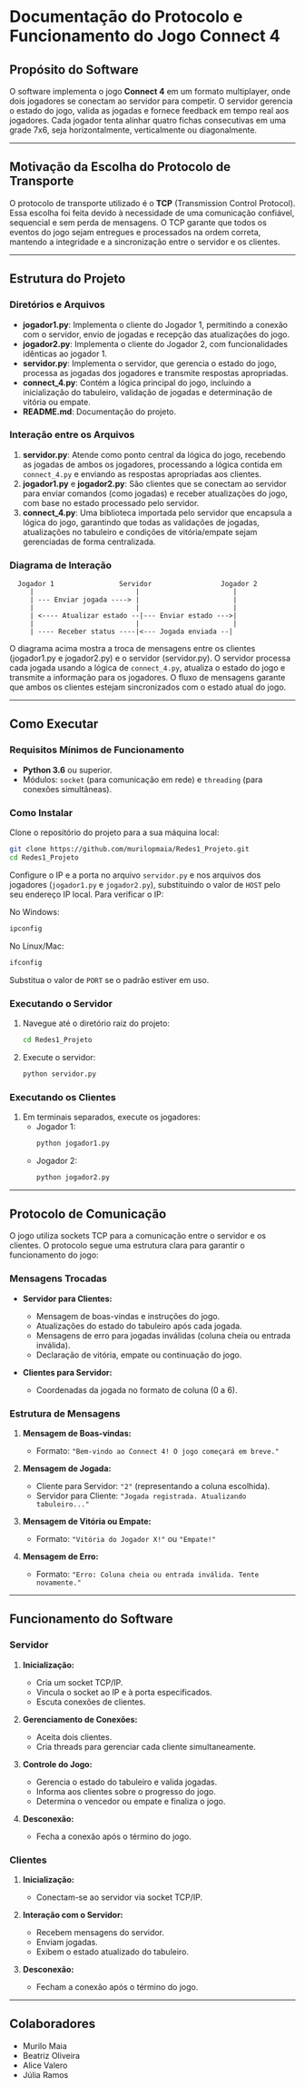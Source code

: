 # Documentação do Protocolo e Funcionamento do Jogo Connect 4

## Propósito do Software

O software implementa o jogo **Connect 4** em um formato multiplayer, onde dois jogadores se conectam ao servidor para competir. O servidor gerencia o estado do jogo, valida as jogadas e fornece feedback em tempo real aos jogadores. Cada jogador tenta alinhar quatro fichas consecutivas em uma grade 7x6, seja horizontalmente, verticalmente ou diagonalmente.

---

## Motivação da Escolha do Protocolo de Transporte

O protocolo de transporte utilizado é o **TCP** (Transmission Control Protocol). Essa escolha foi feita devido à necessidade de uma comunicação confiável, sequencial e sem perda de mensagens. O TCP garante que todos os eventos do jogo sejam entregues e processados na ordem correta, mantendo a integridade e a sincronização entre o servidor e os clientes.

---

## Estrutura do Projeto

### Diretórios e Arquivos

- **jogador1.py**: Implementa o cliente do Jogador 1, permitindo a conexão com o servidor, envio de jogadas e recepção das atualizações do jogo.
- **jogador2.py**: Implementa o cliente do Jogador 2, com funcionalidades idênticas ao jogador 1.
- **servidor.py**: Implementa o servidor, que gerencia o estado do jogo, processa as jogadas dos jogadores e transmite respostas apropriadas.
- **connect_4.py**: Contém a lógica principal do jogo, incluindo a inicialização do tabuleiro, validação de jogadas e determinação de vitória ou empate.
- **README.md**: Documentação do projeto.

### Interação entre os Arquivos

1. **servidor.py**: Atende como ponto central da lógica do jogo, recebendo as jogadas de ambos os jogadores, processando a lógica contida em `connect_4.py` e enviando as respostas apropriadas aos clientes.
2. **jogador1.py** e **jogador2.py**: São clientes que se conectam ao servidor para enviar comandos (como jogadas) e receber atualizações do jogo, com base no estado processado pelo servidor.
3. **connect_4.py**: Uma biblioteca importada pelo servidor que encapsula a lógica do jogo, garantindo que todas as validações de jogadas, atualizações no tabuleiro e condições de vitória/empate sejam gerenciadas de forma centralizada.

### Diagrama de Interação

```plaintext
  Jogador 1                Servidor                 Jogador 2
     |                         |                       |
     | --- Enviar jogada ----> |                       |
     |                         |                       |
     | <---- Atualizar estado --|--- Enviar estado --->|
     |                         |                       |
     | ---- Receber status ----|<--- Jogada enviada --|
```

O diagrama acima mostra a troca de mensagens entre os clientes (jogador1.py e jogador2.py) e o servidor (servidor.py). O servidor processa cada jogada usando a lógica de `connect_4.py`, atualiza o estado do jogo e transmite a informação para os jogadores. O fluxo de mensagens garante que ambos os clientes estejam sincronizados com o estado atual do jogo.


---

## Como Executar

### Requisitos Mínimos de Funcionamento

- **Python 3.6** ou superior.
- Módulos: `socket` (para comunicação em rede) e `threading` (para conexões simultâneas).

### Como Instalar

Clone o repositório do projeto para a sua máquina local:

```bash
git clone https://github.com/murilopmaia/Redes1_Projeto.git
cd Redes1_Projeto
```

Configure o IP e a porta no arquivo `servidor.py` e nos arquivos dos jogadores (`jogador1.py` e `jogador2.py`), substituindo o valor de `HOST` pelo seu endereço IP local. Para verificar o IP:

No Windows:

```bash
ipconfig
```

No Linux/Mac:

```bash
ifconfig
```

Substitua o valor de `PORT` se o padrão estiver em uso.

### Executando o Servidor

1. Navegue até o diretório raiz do projeto:
   ```bash
   cd Redes1_Projeto
   ```
2. Execute o servidor:
   ```bash
   python servidor.py
   ```

### Executando os Clientes

1. Em terminais separados, execute os jogadores:
   - Jogador 1:
     ```bash
     python jogador1.py
     ```
   - Jogador 2:
     ```bash
     python jogador2.py
     ```

---

## Protocolo de Comunicação

O jogo utiliza sockets TCP para a comunicação entre o servidor e os clientes. O protocolo segue uma estrutura clara para garantir o funcionamento do jogo:

### Mensagens Trocadas

- **Servidor para Clientes:**

  - Mensagem de boas-vindas e instruções do jogo.
  - Atualizações do estado do tabuleiro após cada jogada.
  - Mensagens de erro para jogadas inválidas (coluna cheia ou entrada inválida).
  - Declaração de vitória, empate ou continuação do jogo.

- **Clientes para Servidor:**

  - Coordenadas da jogada no formato de coluna (0 a 6).

### Estrutura de Mensagens

1. **Mensagem de Boas-vindas:**

   - Formato: `"Bem-vindo ao Connect 4! O jogo começará em breve."`

2. **Mensagem de Jogada:**

   - Cliente para Servidor: `"2"` (representando a coluna escolhida).
   - Servidor para Cliente: `"Jogada registrada. Atualizando tabuleiro..."`

3. **Mensagem de Vitória ou Empate:**

   - Formato: `"Vitória do Jogador X!"` ou `"Empate!"`

4. **Mensagem de Erro:**

   - Formato: `"Erro: Coluna cheia ou entrada inválida. Tente novamente."`

---

## Funcionamento do Software

### Servidor

1. **Inicialização:**

   - Cria um socket TCP/IP.
   - Vincula o socket ao IP e à porta especificados.
   - Escuta conexões de clientes.

2. **Gerenciamento de Conexões:**

   - Aceita dois clientes.
   - Cria threads para gerenciar cada cliente simultaneamente.

3. **Controle do Jogo:**

   - Gerencia o estado do tabuleiro e valida jogadas.
   - Informa aos clientes sobre o progresso do jogo.
   - Determina o vencedor ou empate e finaliza o jogo.

4. **Desconexão:**

   - Fecha a conexão após o término do jogo.

### Clientes

1. **Inicialização:**

   - Conectam-se ao servidor via socket TCP/IP.

2. **Interação com o Servidor:**

   - Recebem mensagens do servidor.
   - Enviam jogadas.
   - Exibem o estado atualizado do tabuleiro.

3. **Desconexão:**

   - Fecham a conexão após o término do jogo.

---

## Colaboradores

- Murilo Maia
- Beatriz Oliveira
- Alice Valero
- Júlia Ramos

